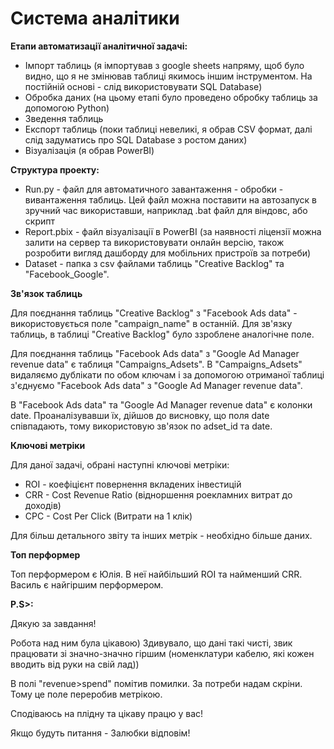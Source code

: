 # Система аналітики

<b>Етапи автоматизації аналітичної задачі:</b>
- Імпорт таблиць (я імпортував з google sheets напряму, щоб було видно, що я не змінював таблиці якимось іншим інструментом. На постійній основі - слід використовувати SQL Database)
- Обробка даних (на цьому етапі було проведено обробку таблиць за допомогою Python)
- Зведення таблиць
- Експорт таблиць (поки таблиці невеликі, я обрав CSV формат, далі слід задуматись про SQL Database з ростом даних)
- Візуалізація (я обрав PowerBI)

<b>Структура проекту:</b>
- Run.py - файл для автоматичного завантаження - обробки - вивантаження таблиць. Цей файл можна поставити на автозапуск в зручний час використавши, наприклад .bat файл для віндовс, або скрипт
- Report.pbix - файл візуалізації в PowerBI (за наявності ліцензії можна залити на сервер та використовувати онлайн версію, також розробити вигляд дашборду для мобільних пристроїв за потреби)
- Dataset - папка з csv файлами таблиць "Creative Backlog" та "Facebook_Google".

<b>Зв'язок таблиць</b>

Для поєднання таблиць "Creative Backlog" з "Facebook Ads data" - використовується поле "campaign_name" в останній. Для зв'язку таблиць, в таблиці "Creative Backlog" було ззроблене аналогічне поле.

Для поєднання таблиць "Facebook Ads data" з "Google Ad Manager revenue data" є таблиця "Campaigns_Adsets". В "Campaigns_Adsets" видаляємо дублікати по обом ключам і за допомогою отриманої таблиці з'єднуємо "Facebook Ads data" з "Google Ad Manager revenue data".

В "Facebook Ads data" та "Google Ad Manager revenue data" є колонки date. Проаналізувавши їх, дійшов до висновку, що поля date співпадають, тому використовую зв'язок по adset_id та date.


<b>Ключові метріки</b>

Для даної задачі, обрані наступні ключові метріки:
- ROI - коефіцієнт повернення вкладених інвестицій
- CRR - Cost Revenue Ratio (відноршення роекламних витрат до доходів)
- CPC - Cost Per Click (Витрати на 1 клік)

Для більш детального звіту та інших метрік - необхідно більше даних.


<b>Топ перформер</b>

Топ перформером є Юлія. В неї найбільший ROI та найменший CRR.
Василь є  найгіршим перформером.

<b>P.S>:</b>

Дякую за завдання!

Робота над ним була цікавою) Здивувало, що дані такі чисті, звик працювати зі значно-значно гіршим (номенклатури кабелю, які кожен вводить від руки на свій лад))


В полі "revenue>spend" помітив помилки. За потреби надам скріни. Тому це поле переробив метрікою.

Сподіваюсь на плідну та цікаву працю у вас!

Якщо будуть питання - Залюбки відповім!